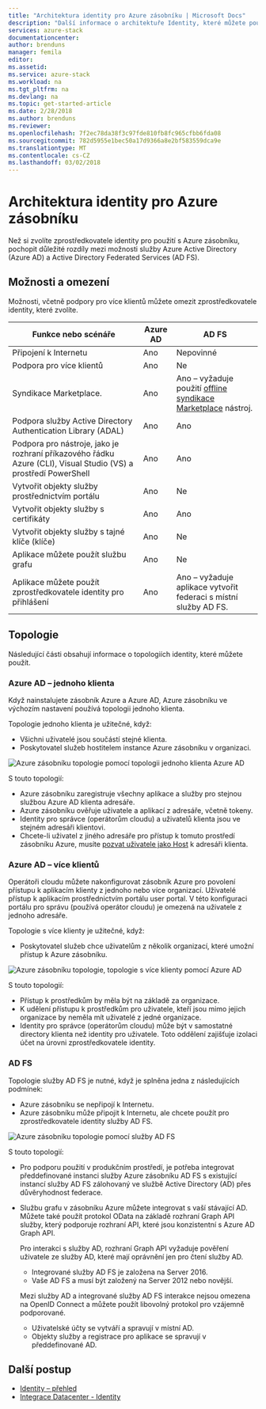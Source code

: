 ```yaml
---
title: "Architektura identity pro Azure zásobníku | Microsoft Docs"
description: "Další informace o architektuře Identity, které můžete použít s Azure zásobníku."
services: azure-stack
documentationcenter: 
author: brenduns
manager: femila
editor: 
ms.assetid: 
ms.service: azure-stack
ms.workload: na
ms.tgt_pltfrm: na
ms.devlang: na
ms.topic: get-started-article
ms.date: 2/28/2018
ms.author: brenduns
ms.reviewer: 
ms.openlocfilehash: 7f2ec78da38f3c97fde810fb8fc965cfbb6fda08
ms.sourcegitcommit: 782d5955e1bec50a17d9366a8e2bf583559dca9e
ms.translationtype: MT
ms.contentlocale: cs-CZ
ms.lasthandoff: 03/02/2018
---
```

# <a name="identity-architecture-for-azure-stack"></a>Architektura identity pro Azure zásobníku
Než si zvolíte zprostředkovatele identity pro použití s Azure zásobníku, pochopit důležité rozdíly mezi možnosti služby Azure Active Directory (Azure AD) a Active Directory Federated Services (AD FS). 

## <a name="capabilities-and-limitations"></a>Možnosti a omezení 
Možnosti, včetně podpory pro více klientů můžete omezit zprostředkovatele identity, které zvolíte. 

  

|Funkce nebo scénáře        |Azure AD  |AD FS  |
|------------------------------|----------|-------|
|Připojení k Internetu     |Ano       |Nepovinné|
|Podpora pro více klientů     |Ano       |Ne      |
|Syndikace Marketplace.       |Ano       |Ano – vyžaduje použití [offline syndikace Marketplace](azure-stack-download-azure-marketplace-item.md#download-marketplace-items-in-a-disconnected-or-a-partially-connected-scenario-with-limited-internet-connectivity) nástroj.|
|Podpora služby Active Directory Authentication Library (ADAL) |Ano |Ano|
|Podpora pro nástroje, jako je rozhraní příkazového řádku Azure (CLI), Visual Studio (VS) a prostředí PowerShell  |Ano |Ano|
|Vytvořit objekty služby prostřednictvím portálu     |Ano |Ne|
|Vytvořit objekty služby s certifikáty      |Ano |Ano|
|Vytvořit objekty služby s tajné klíče (klíče)    |Ano |Ne|
|Aplikace můžete použít službu grafu           |Ano |Ne|
|Aplikace můžete použít zprostředkovatele identity pro přihlášení |Ano |Ano – vyžaduje aplikace vytvořit federaci s místní služby AD FS. |

## <a name="topologies"></a>Topologie
Následující části obsahují informace o topologiích identity, které můžete použít.

### <a name="azure-ad--single-tenant"></a>Azure AD – jednoho klienta 
Když nainstalujete zásobník Azure a Azure AD, Azure zásobníku ve výchozím nastavení používá topologii jednoho klienta. 

Topologie jednoho klienta je užitečné, když:
- Všichni uživatelé jsou součástí stejné klienta.
- Poskytovatel služeb hostitelem instance Azure zásobníku v organizaci.  

![Azure zásobníku topologie pomocí topologii jednoho klienta Azure AD](media/azure-stack-identity-architecture/single-tenant.png)

S touto topologií:
- Azure zásobníku zaregistruje všechny aplikace a služby pro stejnou službou Azure AD klienta adresáře. 
- Azure zásobníku ověřuje uživatele a aplikací z adresáře, včetně tokeny. 
- Identity pro správce (operátorům cloudu) a uživatelů klienta jsou ve stejném adresáři klientovi. 
- Chcete-li uživatel z jiného adresáře pro přístup k tomuto prostředí zásobníku Azure, musíte [pozvat uživatele jako Host](azure-stack-identity-overview.md#guest-users) k adresáři klienta.  

### <a name="azure-ad--multi-tenant"></a>Azure AD – více klientů
Operátoři cloudu můžete nakonfigurovat zásobník Azure pro povolení přístupu k aplikacím klienty z jednoho nebo více organizací. Uživatelé přístup k aplikacím prostřednictvím portálu user portal. V této konfiguraci portálu pro správu (používá operátor cloudu) je omezená na uživatele z jednoho adresáře. 

Topologie s více klienty je užitečné, když:
- Poskytovatel služeb chce uživatelům z několik organizací, které umožní přístup k Azure zásobníku.

![Azure zásobníku topologie, topologie s více klienty pomocí Azure AD](media/azure-stack-identity-architecture/multi-tenant.png)

S touto topologií:
- Přístup k prostředkům by měla být na základě za organizace. 
- K udělení přístupu k prostředkům pro uživatele, kteří jsou mimo jejich organizace by neměla mít uživatelé z jedné organizace.  
- Identity pro správce (operátorům cloudu) může být v samostatné directory klienta než identity pro uživatele. Toto oddělení zajišťuje izolaci účet na úrovni zprostředkovatele identity. 
 
### <a name="ad-fs"></a>AD FS  
Topologie služby AD FS je nutné, když je splněna jedna z následujících podmínek:
- Azure zásobníku se nepřipojí k Internetu.
- Azure zásobníku může připojit k Internetu, ale chcete použít pro zprostředkovatele identity služby AD FS.
  
![Azure zásobníku topologie pomocí služby AD FS](media/azure-stack-identity-architecture/adfs.png)

S touto topologií:
- Pro podporu použití v produkčním prostředí, je potřeba integrovat předdefinované instanci služby Azure zásobníku AD FS s existující instancí služby AD FS zálohovaný ve službě Active Directory (AD) přes důvěryhodnost federace. 
- Službu grafu v zásobníku Azure můžete integrovat s vaší stávající AD.  Můžete také použít protokol OData na základě rozhraní Graph API služby, který podporuje rozhraní API, které jsou konzistentní s Azure AD Graph API.  

  Pro interakci s služby AD, rozhraní Graph API vyžaduje pověření uživatele ze služby AD, které mají oprávnění jen pro čtení služby AD. 
  - Integrované služby AD FS je založena na Server 2016. 
  - Vaše AD FS a musí být založený na Server 2012 nebo novější.  
  
  Mezi služby AD a integrované služby AD FS interakce nejsou omezena na OpenID Connect a můžete použít libovolný protokol pro vzájemně podporované.  
  - Uživatelské účty se vytváří a spravují v místní AD.
  - Objekty služby a registrace pro aplikace se spravují v předdefinované AD.



## <a name="next-steps"></a>Další postup
- [Identity – přehled](azure-stack-identity-overview.md)   
- [Integrace Datacenter - Identity](azure-stack-integrate-identity.md)